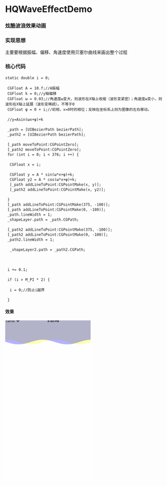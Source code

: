 # HQWaveEffectDemo

### 炫酷波浪效果动画

### 实现思想

主要要根据振幅、偏移、角速度使用贝塞尔曲线来画出整个过程

### 核心代码

```
static double i = 0; 

 CGFloat A = 10.f;//A振幅 
 CGFloat k = 0;//y轴偏移 
 CGFloat ω = 0.03;//角速度ω变大，则波形在X轴上收缩（波形变紧密）；角速度ω变小，则波形在X轴上延展（波形变稀疏）。不等于0 
 CGFloat φ = 0 + i;//初相，x=0时的相位；反映在坐标系上则为图像的左右移动。 

 //y=Asin(ωx+φ)+k  

 _path = [UIBezierPath bezierPath]; 
 _path2 = [UIBezierPath bezierPath];  

 [_path moveToPoint:CGPointZero]; 
 [_path2 moveToPoint:CGPointZero]; 
 for (int i = 0; i < 376; i ++) { 

  CGFloat x = i; 

  CGFloat y = A * sin(ω*x+φ)+k; 
  CGFloat y2 = A * cos(ω*x+φ)+k; 
  [_path addLineToPoint:CGPointMake(x, y)]; 
  [_path2 addLineToPoint:CGPointMake(x, y2)]; 

 } 
 [_path addLineToPoint:CGPointMake(375, -100)]; 
 [_path addLineToPoint:CGPointMake(0, -100)]; 
 _path.lineWidth = 1; 
 _shapeLayer.path = _path.CGPath;  

 [_path2 addLineToPoint:CGPointMake(375, -100)]; 
 [_path2 addLineToPoint:CGPointMake(0, -100)]; 
 _path2.lineWidth = 1; 

  _shapeLayer2.path = _path2.CGPath; 



 i += 0.1; 

 if (i > M_PI * 2) { 

  i = 0;//防止i越界 

 } 
```

#### 效果
![images](https://github.com/HanQiGod/HQWaveEffectDemo/blob/master/HQWaveEffectDemo/640.gif)
